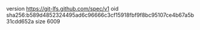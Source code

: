 version https://git-lfs.github.com/spec/v1
oid sha256:b589d4852324495ad6c96666c3cf15918fbf9f8bc95107ce4b67a5b31cdd652a
size 6009
